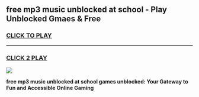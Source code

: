 
## free mp3 music unblocked at school - Play Unblocked Gmaes & Free
<h3>
<a href="https://news.freeplayer.one?title=free_mp3_music_unblocked_at_school&ref=23F">CLICK TO PLAY</a></h3>
<hr>

<h3>
<a href="https://news.freeplayer.one?title=free_mp3_music_unblocked_at_school&ref=23F">CLICK 2 PLAY</a>
  
</h3>

<a href="https://news.freeplayer.one?title=free_mp3_music_unblocked_at_school&ref=23F/"><img src="https://clearcache.store/games.png"></a>


**free mp3 music unblocked at school games unblocked: Your Gateway to Fun and Accessible Online Gaming**
